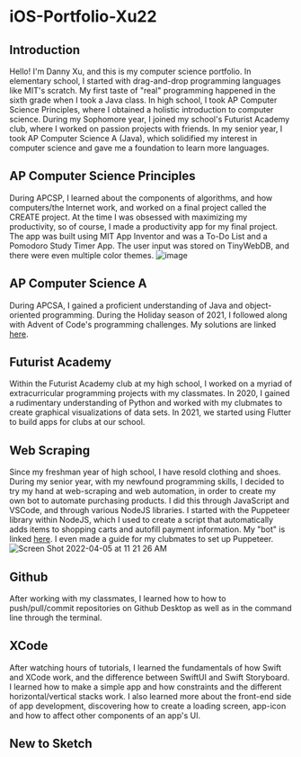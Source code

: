 # iOS-Portfolio-Xu22

## Introduction
Hello! I'm Danny Xu, and this is my computer science portfolio. In elementary school, I started with drag-and-drop programming languages like MIT's scratch. My first taste of "real" programming happened in the sixth grade when I took a Java class. In high school, I took AP Computer Science Principles, where I obtained a holistic introduction to computer science. During my Sophomore year, I joined my school's Futurist Academy club, where I worked on passion projects with friends. In my senior year, I took AP Computer Science A (Java), which solidified my interest in computer science and gave me a foundation to learn more languages. 

## AP Computer Science Principles
During APCSP, I learned about the components of algorithms, and how computers/the Internet work, and worked on a final project called the CREATE project. At the time I was obsessed with maximizing my productivity, so of course, I made a productivity app for my final project. The app was built using MIT App Inventor and was a To-Do List and a Pomodoro Study Timer App. The user input was stored on TinyWebDB, and there were even multiple color themes. ![image](https://user-images.githubusercontent.com/95701961/161796430-61962fdc-8c79-43c0-a29f-1c22c7d38418.png)

## AP Computer Science A
During APCSA, I gained a proficient understanding of Java and object-oriented programming. During the Holiday season of 2021, I followed along with Advent of Code's programming challenges. My solutions are linked [here](https://github.com/dannydxu1/AOC2021). 

## Futurist Academy
Within the Futurist Academy club at my high school, I worked on a myriad of extracurricular programming projects with my classmates. In 2020, I gained a rudimentary understanding of Python and worked with my clubmates to create graphical visualizations of data sets. In 2021, we started using Flutter to build apps for clubs at our school. 

## Web Scraping
Since my freshman year of high school, I have resold clothing and shoes. During my senior year, with my newfound programming skills, I decided to try my hand at web-scraping and web automation, in order to create my own bot to automate purchasing products. I did this through JavaScript and VSCode, and through various NodeJS libraries. I started with the Puppeteer library within NodeJS, which I used to create a script that automatically adds items to shopping carts and autofill payment information. My "bot" is linked [here](https://github.com/dannydxu1/SneakerBot). I even made a guide for my clubmates to set up Puppeteer. 
![Screen Shot 2022-04-05 at 11 21 26 AM](https://user-images.githubusercontent.com/95701961/161800430-de55e37b-00b2-4765-a239-9b0ae862e934.png)



## Github
After working with my classmates, I learned how to how to push/pull/commit repositories on Github Desktop as well as in the command line through the terminal. 

## XCode
After watching hours of tutorials, I learned the fundamentals of how Swift and XCode work, and the difference between SwiftUI and Swift Storyboard. I learned how to make a simple app and how constraints and the different horizontal/vertical stacks work. I also learned more about the front-end side of app development, discovering how to create a loading screen, app-icon and how to affect other components of an app's UI.

## New to Sketch
